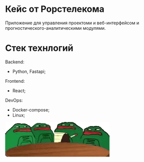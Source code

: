 # Кейс от Рорстелекома
Приложение для управления проектоми и веб-интерфейсом и прогностического-аналитическими модулями.
# Стек технлогий 
Backend:
- Python, Fastapi;

Frontend:
- React;

DevOps:
- Docker-compose;
- Linux;

 
![Тут крутая картинка](docs/3x.gif)